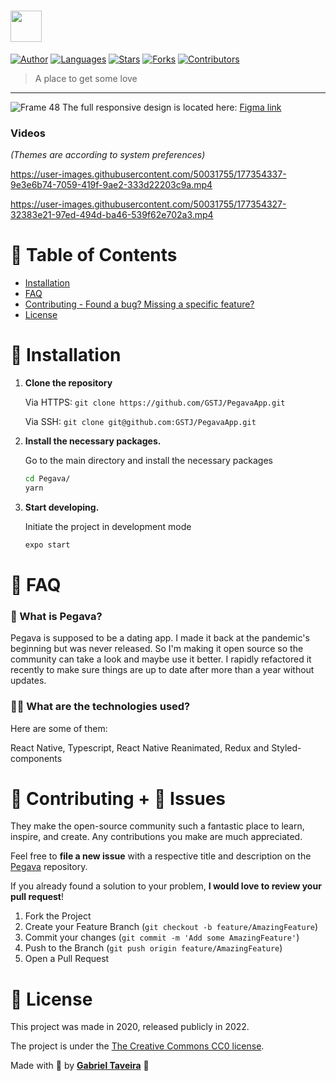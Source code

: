 # <img src="https://user-images.githubusercontent.com/50031755/177243286-0a38a35c-a275-4653-b50d-4dc260aae920.svg" height="50"/>

[![Author](https://img.shields.io/badge/author-GSTJ-F2C702?style=flat-square)](https://github.com/GSTJ)
[![Languages](https://img.shields.io/github/languages/count/GSTJ/PegavaApp?color=%23F2C702&style=flat-square)](#)
[![Stars](https://img.shields.io/github/stars/GSTJ/PegavaApp?color=F2C702&style=flat-square)](https://github.com/GSTJ/PegavaApp/stargazers)
[![Forks](https://img.shields.io/github/forks/GSTJ/PegavaApp?color=%23F2C702&style=flat-square)](https://github.com/GSTJ/PegavaApp/network/members)
[![Contributors](https://img.shields.io/github/contributors/GSTJ/PegavaApp?color=F2C702&style=flat-square)](https://github.com/GSTJ/PegavaApp/graphs/contributors)

> A place to get some love

---

![Frame 48](https://user-images.githubusercontent.com/50031755/177244584-bbe76e07-d679-4d20-a9f5-84ece8a5dcd5.png)
The full responsive design is located here: [Figma link](https://www.figma.com/file/olMKNbKwgVYDVQdDWqzFhR/Pegava?node-id=132%3A359)

### **Videos**

_(Themes are according to system preferences)_

https://user-images.githubusercontent.com/50031755/177354337-9e3e6b74-7059-419f-9ae2-333d22203c9a.mp4

https://user-images.githubusercontent.com/50031755/177354327-32383e21-97ed-494d-ba46-539f62e702a3.mp4

# :pushpin: Table of Contents

- [Installation](#construction_worker-installation)
- [FAQ](#postbox-faq)
- [Contributing - Found a bug? Missing a specific feature?](#tada-contributing--bug-issues)
- [License](#closed_book-license)

# :construction_worker: Installation

1. **Clone the repository**

   Via HTTPS: `git clone https://github.com/GSTJ/PegavaApp.git`

   Via SSH: `git clone git@github.com:GSTJ/PegavaApp.git`

2. **Install the necessary packages.**

   Go to the main directory and install the necessary packages

   ```sh
   cd Pegava/
   yarn
   ```

3. **Start developing.**

   Initiate the project in development mode

   ```sh
   expo start
   ```

# :postbox: FAQ

### 🙋‍ What is Pegava?

Pegava is supposed to be a dating app. I made it back at the pandemic's beginning but was never released. So I'm making it open source so the community can take a look and maybe use it better. I rapidly refactored it recently to make sure things are up to date after more than a year without updates.

### 👨‍🔬 What are the technologies used?

Here are some of them:

React Native, Typescript, React Native Reanimated, Redux and Styled-components

# :tada: Contributing + :bug: Issues

They make the open-source community such a fantastic place to learn, inspire, and create. Any contributions you make are much appreciated.

Feel free to **file a new issue** with a respective title and description on the [Pegava](https://github.com/GSTJ/PegavaApp/issues) repository.

If you already found a solution to your problem, **I would love to review your pull request**!

1. Fork the Project
2. Create your Feature Branch (`git checkout -b feature/AmazingFeature`)
3. Commit your changes (`git commit -m 'Add some AmazingFeature'`)
4. Push to the Branch (`git push origin feature/AmazingFeature`)
5. Open a Pull Request

# :closed_book: License

This project was made in 2020, released publicly in 2022.

The project is under the [The Creative Commons CC0 license](https://github.com/GSTJ/PegavaApp/master/LICENSE).

Made with 💖 by [**Gabriel Taveira**](https://github.com/GSTJ) 🚀
